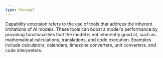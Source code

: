 ```yaml
---
type: Concept
---
```


Capability extension refers to the use of tools that address the inherent limitations of AI models. These tools can boost a model's performance by providing functionalities that the model is not inherently good at, such as mathematical calculations, translations, and code execution. Examples include calculators, calendars, timezone converters, unit converters, and code interpreters.